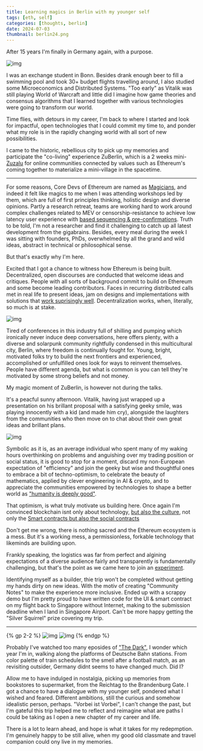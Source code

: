 ```yaml
---
title: Learning magics in Berlin with my younger self
tags: [eth, self]
categories: [thoughts, berlin]
date: 2024-07-03
thumbnail: berlin24.png
---
```


<!-- ## Learning magics in Berlin with my younger self -->

After 15 years I'm finally in Germany again, with a purpose. 

![img](berlin24.jpg)

I was an exchange student in Bonn. Besides drank enough beer to fill a swimming pool and took 30+ budget flights travelling around, I also studied some Microeconomics and Distributed Systems. "Too early" as Vitalik was still playing World of Warcraft and little did I imagine how game theories and consensus algorithms that I learned together with various technologies were going to transform our world.

Time flies, with detours in my career, I'm back to where I started and look for impactful, open technologies that I could commit my time to, and ponder what my role is in the rapidly changing world with all sort of new possibilities. 

I came to the historic, rebellious city to pick up my memories and participate the "co-living" experience ZuBerlin, which is a 2 weeks mini-[Zuzalu](https://www.palladiummag.com/2023/10/06/why-i-built-zuzalu/) for online communities connected by values such as Ethereum's coming together to materialize a mini-village in the spacetime.

---

For some reasons, Core Devs of Ethereum are named as [Magicians](https://ethereum-magicians.org/), and indeed it felt like magics to me when I was attending workshops led by them, which are full of first principles thinking, holistic design and diverse opinions. Partly a research retreat, teams are working hard to work around complex challenges related to MEV or censorship-resistance to achieve low latency user experience with [based sequencing & pre-confirmations](https://ethresear.ch/t/based-preconfirmations/17353). Truth to be told, I'm not a researcher and find it challenging to catch up all latest development from the gigabrains. Besides, every meal during the week I was sitting with founders, PhDs, overwhelmed by all the grand and wild ideas, abstract in technical or philosophical sense.

But that's exactly why I'm here. 

Excited that I got a chance to witness how Ethereum is being built. Decentralized, open discourses are conducted that welcome ideas and critiques. People with all sorts of background commit to build on Ethereum and some become leading contributors. Faces in recurring distributed calls met in real life to present ideas, jam on designs and implementations with solutions that [work suprisingly well](https://x.com/drakefjustin/status/1801321889152835758). Decentralization works, when, literally, so much is at stake. 

![img](https://pbs.twimg.com/media/GP-OxuoW8AAAUOM?format=jpg&name=large)


Tired of conferences in this industry full of shilling and pumping which ironically never induce deep conversations, here offers plenty, with a diverse and solarpunk community rightfully condensed in this multicultural city, Berlin, where freedom is continually fought for. Young, bright, motivated folks try to build the next frontiers and experienced, accomplished or unfulfilled ones look for ways to reinvent themselves. People have different agenda, but what is common is you can tell they're motivated by some strong beliefs and not money. 

My magic moment of ZuBerlin, is however not during the talks.

It's a peacful sunny afternoon. Vitalik, having just wrapped up a presentation on his brillant proposal with a satisfying geeky smile, was playing innocently with a kid (and made him cry), alongside the laughters from the communities who then move on to chat about their own great ideas and brillant plans.


![img](vitalik.jpg)

Symbolic as it is, as an average individual who spent many of my waking hours overthinking on problems and anguishing over my trading position or social status, it is good to stop for a moment, discard my non-European expectation of "efficiency" and join the geeky but wise and thoughtful ones to embrace a bit of techno-optimism, to celebrate the beauty of mathematics, applied by clever engineering in AI & crypto, and to appreciate the communities empowered by technologies to shape a better world as ["humanity is deeply good"](https://vitalik.eth.limo/general/2023/11/27/techno_optimism.html#dacc). 

That optimism, is what truly motivate us building here. Once again I'm convinced blockchain isnt only about technology, [but also the culture](https://vitalik.eth.limo/general/2024/05/29/l2culture.html#:~:text=The%20core%20value%20proposition%20of,infrastructure%20to%20achieve%20those%20values.), not only the [Smart contracts but also the social contracts](https://vitalik.eth.limo/general/2021/03/23/legitimacy.html)

Don't get me wrong, there is nothing sacred and the Ethereum ecosystem is a mess. But it's a working mess, a permissionless, forkable technology that likeminds are building upon.  

Frankly speaking, the logistics was far from perfect and algining expectations of a diverse audience fairly and transparently is fundamentally challenging, but that's the point as we came here to join an [experiment](https://www.palladiummag.com/2023/10/06/why-i-built-zuzalu/).

Identifying myself as a builder, thie trip won't be completed without getting my hands dirty on new ideas. With the motiv of creating "Community Notes" to make the experience more inclusive. Ended up with a scrappy demo but I'm pretty proud to have written code for the UI & smart contract on my flight back to Singapore without Internet, making to the submission deadline when I land in Singapore Airport. Can't be more happy getting the "Silver Squirrel" prize covering my trip.   

---


{% gp 2-2 %}
![img](berlin_old.jpg)
![img](berlin_new.jpg)
{% endgp %}



Probably I've watched too many eposides of ["The Dark"](https://en.wikipedia.org/wiki/Dark_(TV_series)), I wonder which year I'm in, walking along the platforms of Deutsche Bahn stations. From color palette of train schedules to the smell after a football match, as an revisiting outsider, Germany didnt seems to have changed much. Did I? 

Allow me to have indulged in nostalgia, picking up memories from bookstores to supermarket, from the Reichtag to the Brandenburg Gate. I got a chance to have a dialogue with my younger self, pondered what I wished and feared. Different ambitions, still the curious and somehow idealistic person, perhaps. "Vorbei ist Vorbei", I can't change the past, but I'm gateful this trip helped me to reflect and reimagine what are paths I could be taking as I open a new chapter of my career and life.

There is a lot to learn ahead, and hope is what it takes for my redepmption. 
I'm genuinely happy to be still alive, when my good old classmate and travel companion could ony live in my memories.

